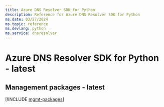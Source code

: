 ```yaml
---
title: Azure DNS Resolver SDK for Python
description: Reference for Azure DNS Resolver SDK for Python
ms.date: 03/27/2024
ms.topic: reference
ms.devlang: python
ms.service: dnsresolver
---
```

# Azure DNS Resolver SDK for Python - latest

## Management packages - latest
[!INCLUDE [mgmt-packages](dns-resolver-mgmt-index.md)]